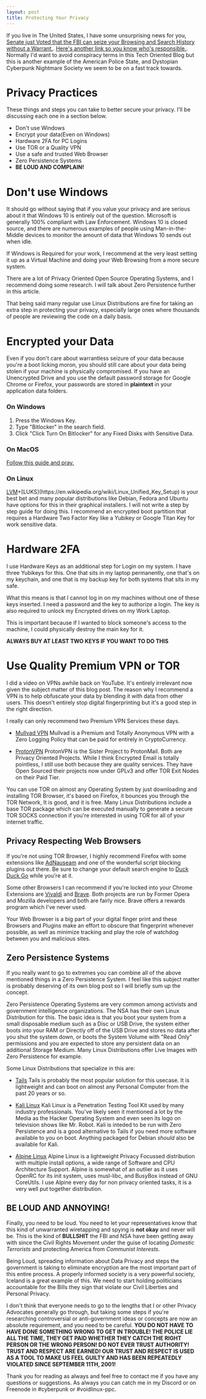 ```yaml
---
layout: post
title: Protecting Your Privacy
---
```


If you live in The United States, I have some unsurprising news for you, [Senate just Voted that the FBI can seize your Browsing and Search History without a Warrant.](https://www.vice.com/en_us/article/jgxxvk/senate-votes-to-allow-fbi-to-look-at-your-web-browsing-history-without-a-warrant). [Here's another link so you know who's responsible.](https://gizmodo.com/heres-who-just-voted-to-let-the-f-b-i-seize-your-searc-1843445032). Normally I'd want to avoid conspiracy terms in this Tech Oriented Blog but this is another example of the American Police State, and Dystopian Cyberpunk Nightmare Society we seem to be on a fast track towards. 

# Privacy Practices

These things and steps you can take to better secure your privacy. I'll be discussing each one in a section below.

+ Don't use Windows
+ Encrypt your data(Even on Windows)
+ Hardware 2FA for PC Logins
+ Use TOR or a Quality VPN
+ Use a safe and trusted Web Browser
+ Zero Persistence Systems
+ **BE LOUD AND COMPLAIN!**


# Don't use Windows

It should go without saying that if you value your privacy and are serious about it that Windows 10 is entirely out of the question. Microsoft is generally 100% compliant with Law Enforcement. Windows 10 is closed source, and there are numerous examples of people using Man-in-the-Middle devices to monitor the amount of data that Windows 10 sends out when idle.

If Windows is Required for your work, I recommend at the very least setting it up as a Virtual Machine and doing your Web Browsing from a more secure system.

There are a lot of Privacy Oriented Open Source Operating Systems, and I recommend doing some research. I will talk about Zero Persistence further in this article.

That being said many regular use Linux Distributions are fine for taking an extra step in protecting your privacy, especially large ones where thousands of people are reviewing the code on a daily basis.


# Encrypted your Data

Even if you don't care about warrantless seizure of your data because you're a boot licking moron, you should still care about your data being stolen if your machine is physically compromised. If you have an Unencrypted Drive and you use the default password storage for Google Chrome or Firefox, your passwords are stored in **plaintext** in your application data folders.

### On Windows

1. Press the Windows Key.
2. Type "Bitlocker" in the search field.
3. Click "Click Turn On Bitlocker" for any Fixed Disks with Sensitive Data.

### On MacOS

[Follow this guide and pray.](https://support.apple.com/guide/disk-utility/encrypt-protect-a-storage-device-password-dskutl35612/mac)

### On Linux

[LVM]("https://en.wikipedia.org/wiki/Logical_Volume_Manager_(Linux)")+[LUKS](https://en.wikipedia.org/wiki/Linux_Unified_Key_Setup) is your best bet and many popular distributions like Debian, Fedora and Ubuntu have options for this in their graphical installers. I will not write a step by step guide for doing this. I recommend an encrypted boot partition that requires a Hardware Two Factor Key like a Yubikey or Google Titan Key for work sensitive data.


# Hardware 2FA

I use Hardware Keys as an additional step for Login on my system. I have three Yubikeys for this. One that sits in my laptop permanently, one that's on my keychain, and one that is my backup key for both systems that sits in my safe.

What this means is that I cannot log in on my machines without one of these keys inserted. I need a password and the key to authorize a login. The key is also required to unlock my Encrypted drives on my Work Laptop.

This is important because if I wanted to block someone's access to the machine, I could physically destroy the main key for it. 

**ALWAYS BUY AT LEAST TWO KEYS IF YOU WANT TO DO THIS**


# Use Quality Premium VPN or TOR

I did a video on VPNs awhile back on YouTube. It's entirely irrelevant now given the subject matter of this blog post. The reason why I recommend a VPN is to help obfuscate your data by blending it with data from other users. This doesn't entirely stop digital fingerprinting but it's a good step in the right direction.

I really can only recommend two Premium VPN Services these days.
+ [Mullvad VPN](https://mullvad.net/en/)
        Mullvad is a Premium and Totally Anonymous VPN with a Zero Logging Policy that can be paid for entirely in CryptoCurrency.

+ [ProtonVPN](https://protonvpn.com/)
        ProtonVPN is the Sister Project to ProtonMail. Both are Privacy Oriented Projects. While I think Encrypted Email is totally pointless, I still use both because they are quality services. They have Open Sourced their projects now under GPLv3 and offer TOR Exit Nodes on their Paid Tier.

You can use TOR on almost any Operating System by just downloading and installing TOR Browser, it's based on Firefox, it bounces you through the TOR Network, It is good, and it is free. Many Linux Distributions include a base TOR package which can be executed manually to generate a secure TOR SOCKS connection if you're interested in using TOR for all of your internet traffic.


## Privacy Respecting Web Browsers

If you're not using TOR Browser, I highly recommend Firefox with some extensions like [AdNauseam](https://addons.mozilla.org/en-US/firefox/addon/adnauseam/) and one of the wonderful script blocking plugins out there. Be sure to change your default search engine to [Duck Duck Go](https://help.duckduckgo.com/duckduckgo-help-pages/desktop/firefox/) while you're at it.

Some other Browsers I can recommend if you're locked into your Chrome Extensions are [Vivaldi](https://vivaldi.com/) and [Brave](https://brave.com/). Both projects are run by Former Opera and Mozilla developers and both are fairly nice. Brave offers a rewards program which I've never used.

Your Web Browser is a big part of your digital finger print and these Browsers and Plugins make an effort to obscure that fingerprint whenever possible, as well as minimize tracking and play the role of watchdog between you and malicious sites.


## Zero Persistence Systems

If you really want to go to extremes you can combine all of the above mentioned things in a Zero Persistence System. I feel like this subject matter is probably deserving of its own blog post so I will briefly sum up the concept.

Zero Persistence Operating Systems are very common among activists and government intelligence organizations. The NSA has their own Linux Distribution for this. The basic idea is that you boot your system from a small disposable medium such as a Disc or USB Drive, the system either boots into your RAM or Directly off of the USB Drive and stores no data after you shut the system down, or boots the System Volume with "Read Only" permissions and you are expected to store any persistent data on an additional Storage Medium. Many Linux Distributions offer Live Images with Zero Persistence for example.

Some Linux Distributions that specialize in this are:
+ [Tails](https://tails.boum.org/)
        Tails is probably the most popular solution for this usecase. It is lightweight and can boot on almost any Personal Computer from the past 20 years or so.

+ [Kali Linux](https://www.kali.org/)
        Kali Linux is a Penetration Testing Tool Kit used by many industry professionals. You've likely seen it mentioned a lot by the Media as the Hacker Operating System and even seen its logo on television shows like Mr. Robot. Kali is inteded to be run with Zero Persistence and is a good alternative to Tails if you need more software available to you on boot. Anything packaged for Debian *should* also be available for Kali.

+ [Alpine Linux](https://alpinelinux.org/)
        Alpine Linux is a lightweight Privacy Focussed distribution with multiple install options, a wide range of Software and CPU Architecture Support. Alpine is somewhat of an outlier as it uses OpenRC for its init system, uses musl-libc, and BusyBox instead of GNU CoreUtils. I use Alpine every day for non privacy oriented tasks, it is a very well put together distribution.


## BE LOUD AND ANNOYING!

Finally, you need to be loud. You need to let your representatives know that this kind of unwarranted wiretapping and spying is **not okay** and never will be. This is the kind of **BULLSHIT** the FBI and NSA have been getting away with since the Civil Rights Movement under the guise of locating *Domestic Terrorists* and protecting America from *Communist Interests*.

Being Loud, spreading information about Data Privacy and steps the government is taking to eliminate encryption are the most important part of this entire process. A properly informed society is a very powerful society, Iceland is a great example of this. We need to start holding politicians accountable for the Bills they sign that violate our Civil Liberties and Personal Privacy.

I don't think that everyone needs to go to the lengths that I or other Privacy Advocates generally go through, but taking some steps if you're researching controversial or anti-government ideas or concepts are now an absolute requirement, and you need to be careful. **YOU DO NOT HAVE TO HAVE DONE SOMETHING WRONG TO GET IN TROUBLE! THE POLICE LIE ALL THE TIME, THEY GET PAID WHETHER THEY CATCH THE RIGHT PERSON OR THE WRONG PERSON! DO NOT EVER TRUST AUTHORITY! TRUST AND RESPECT ARE EARNED! OUR TRUST AND RESPECT IS USED AS A TOOL TO MAKE US FEEL GUILTY AND HAS BEEN REPEATEDLY VIOLATED SINCE SEPTEMBER 11TH, 2001!**

Thank you for reading as always and feel free to contact me if you have any questions or suggestions. As always you can catch me in my Discord or on Freenode in #cyberpunk or #voidlinux-ppc.
